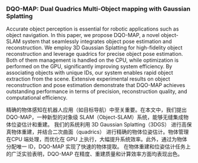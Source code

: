 ### DQO-MAP: Dual Quadrics Multi-Object mapping with Gaussian Splatting

Accurate object perception is essential for robotic applications such as object navigation. In this paper, we propose DQO-MAP, a novel object-SLAM system that seamlessly integrates object pose estimation and reconstruction. We employ 3D Gaussian Splatting for high-fidelity object reconstruction and leverage quadrics for precise object pose estimation. Both of them management is handled on the CPU, while optimization is performed on the GPU, significantly improving system efficiency. By associating objects with unique IDs, our system enables rapid object extraction from the scene. Extensive experimental results on object reconstruction and pose estimation demonstrate that DQO-MAP achieves outstanding performance in terms of precision, reconstruction quality, and computational efficiency.

精确的物体感知在机器人应用（如目标导航）中至关重要。在本文中，我们提出 DQO-MAP，一种新型的对象级 SLAM（Object-SLAM）系统，能够无缝集成物体位姿估计和重建。
我们的系统利用 3D Gaussian Splatting（3DGS） 进行高保真物体重建，并结合二次曲面（quadrics） 进行精确的物体位姿估计。物体管理在CPU 端处理，而优化在 GPU 上执行，大幅提升系统效率。此外，通过为物体分配唯一 ID，DQO-MAP 实现了快速的物体提取。
在物体重建和位姿估计任务上的广泛实验表明，DQO-MAP 在精度、重建质量和计算效率方面均表现出色。

